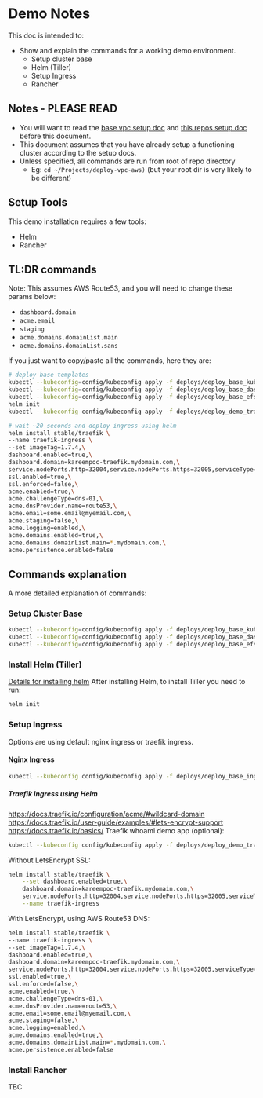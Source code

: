 # Demo Notes

This doc is intended to:

* Show and explain the commands for a working demo environment.
  * Setup cluster base
  * Helm (Tiller)
  * Setup Ingress
  * Rancher

## Notes - PLEASE READ

* You will want to read the [base vpc setup doc](https://github.com/KptnKMan/deploy-vpc-aws/docs/setup.md) and [this repos setup doc](docs/setup.md) before this document.
* This document assumes that you have already setup a functioning cluster according to the setup docs.
* Unless specified, all commands are run from root of repo directory
  * Eg: `cd ~/Projects/deploy-vpc-aws)` (but your root dir is very likely to be different)

## Setup Tools

This demo installation requires a few tools:

* Helm
* Rancher

## TL:DR commands

Note: This assumes AWS Route53, and you will need to change these params below:

* `dashboard.domain`
* `acme.email`
* `staging`
* `acme.domains.domainList.main`
* `acme.domains.domainList.sans`

If you just want to copy/paste all the commands, here they are:

```bash
# deploy base templates
kubectl --kubeconfig=config/kubeconfig apply -f deploys/deploy_base_kubedns.yaml
kubectl --kubeconfig=config/kubeconfig apply -f deploys/deploy_base_dashboard.yaml
kubectl --kubeconfig=config/kubeconfig apply -f deploys/deploy_base_efs_storageclaim.yaml
helm init
kubectl --kubeconfig config/kubeconfig apply -f deploys/deploy_demo_traefik_whoami_app.yaml

# wait ~20 seconds and deploy ingress using helm
helm install stable/traefik \
--name traefik-ingress \
--set imageTag=1.7.4,\
dashboard.enabled=true,\
dashboard.domain=kareempoc-traefik.mydomain.com,\
service.nodePorts.http=32004,service.nodePorts.https=32005,serviceType=NodePort,\
ssl.enabled=true,\
ssl.enforced=false,\
acme.enabled=true,\
acme.challengeType=dns-01,\
acme.dnsProvider.name=route53,\
acme.email=some.email@myemail.com,\
acme.staging=false,\
acme.logging=enabled,\
acme.domains.enabled=true,\
acme.domains.domainList.main=*.mydomain.com,\
acme.persistence.enabled=false

```

## Commands explanation

A more detailed explanation of commands:

### Setup Cluster Base

```bash
kubectl --kubeconfig=config/kubeconfig apply -f deploys/deploy_base_kubedns.yaml
kubectl --kubeconfig=config/kubeconfig apply -f deploys/deploy_base_dashboard.yaml
kubectl --kubeconfig=config/kubeconfig apply -f deploys/deploy_base_efs_storageclaim.yaml
```

### Install Helm (Tiller)

[Details for installing helm](https://docs.helm.sh/using_helm/#installing-helm)
After installing Helm, to install Tiller you need to run:

```bash
helm init
```

### Setup Ingress

Options are using default nginx ingress or traefik ingress.

#### Nginx Ingress

```bash
kubectl --kubeconfig config/kubeconfig apply -f deploys/deploy_base_ingress_controller.yaml
```

##### Traefik Ingress using Helm

https://docs.traefik.io/configuration/acme/#wildcard-domain
https://docs.traefik.io/user-guide/examples/#lets-encrypt-support
https://docs.traefik.io/basics/
Traefik whoami demo app (optional):

```bash
kubectl --kubeconfig config/kubeconfig apply -f deploys/deploy_demo_traefik_whoami_app.yaml
```

Without LetsEncrypt SSL:

```bash
helm install stable/traefik \
    --set dashboard.enabled=true,\
    dashboard.domain=kareempoc-traefik.mydomain.com,\
    service.nodePorts.http=32004,service.nodePorts.https=32005,serviceType=NodePort \
    --name traefik-ingress
```

With LetsEncrypt, using AWS Route53 DNS:

```bash
helm install stable/traefik \
--name traefik-ingress \
--set imageTag=1.7.4,\
dashboard.enabled=true,\
dashboard.domain=kareempoc-traefik.mydomain.com,\
service.nodePorts.http=32004,service.nodePorts.https=32005,serviceType=NodePort,\
ssl.enabled=true,\
ssl.enforced=false,\
acme.enabled=true,\
acme.challengeType=dns-01,\
acme.dnsProvider.name=route53,\
acme.email=some.email@myemail.com,\
acme.staging=false,\
acme.logging=enabled,\
acme.domains.enabled=true,\
acme.domains.domainList.main=*.mydomain.com,\
acme.persistence.enabled=false
```

### Install Rancher

TBC
